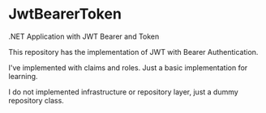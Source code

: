 # JwtBearerToken
.NET Application with JWT Bearer and Token

This repository has the implementation of JWT with Bearer Authentication.

I've implemented with claims and roles. Just a basic implementation for learning.

I do not implemented infrastructure or repository layer, just a dummy repository class.
